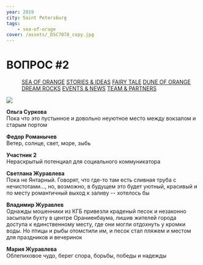 ```yaml
---
year: 2019
city: Saint Petersburg
tags:
    - sea-of-orage
cover: /assets/_DSC7078_copy.jpg
---
```


# ВОПРОС #2

<Menu>
<a href="/sea-of-orange">SEA OF ORANGE</a>
<a href="/sea-of-orange/stories-and-ideas">STORIES & IDEAS</a>
<a href="/sea-of-orange/fairytale">FAIRY TALE</a>
<a href="/sea-of-orange/dune-of-orange">DUNE OF ORANGE</a>
<a href="/sea-of-orange/dreamrocks">DREAM ROCKS</a>
<a href="/sea-of-orange/events-and-news">EVENTS & NEWS</a>
<a href="/sea-of-orange/team-and-partners">TEAM & PARTNERS</a>
</Menu>

![](/assets/sea-of-orange/questions_4.jpg)

**Ольга Суркова**<br/>
Пока что это пустынное и довольно неуютное место между вокзалом и старым портом

**Федор Романычев**<br/>
Ветер, солнце, свет, море, зыбь

**Участник 2**<br/>
Нераскрытый потенциал для социального коммуникатора

**Светлана Журавлева**<br/>
Пока не Янтарный. Говорят, что где-то там есть сливная труба с нечистотами…, но, возможно, в будущем это будет уютный, красивый и по месту романтичный выход к заливу -- хотелось бы

**Владимир Журавлев**<br/>
Однажды мошенники из КГБ привезли краденый песок и незаконно засыпали бухту в центре Ораниенбаума, лишив жителей города доступа к единственному месту, где они могли отдохнуть у кромки воды. Но птицы и рыбы отомстили им, и песок стал пляжем и местом для праздников и вечеринок

**Мария Журавлева**<br/>
Облепиховое чудо, берег спора, борьбы,  победы и надежды
